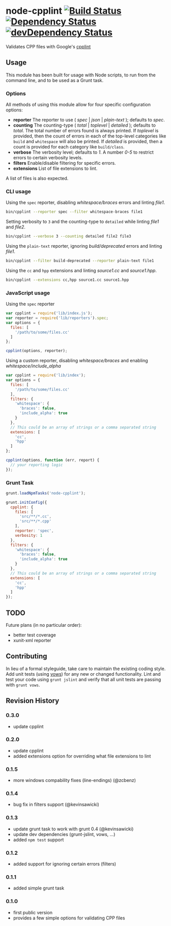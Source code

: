 # node-cpplint [![Build Status](https://secure.travis-ci.org/stephenmathieson/node-cpplint.svg?branch=master)](http://travis-ci.org/stephenmathieson/node-cpplint) [![Dependency Status](https://david-dm.org/stephenmathieson/node-cpplint.svg)](https://david-dm.org/stephenmathieson/node-cpplint) [![devDependency Status](https://david-dm.org/stephenmathieson/node-cpplint/dev-status.svg)](https://david-dm.org/stephenmathieson/node-cpplint#info=devDependencies)

Validates CPP files with Google's [cpplint](http://google-styleguide.googlecode.com/svn/trunk/cpplint/cpplint.py)

## Usage

This module has been built for usage with Node scripts, to run from the command
line, and to be used as a Grunt task.

### Options

All methods of using this module allow for four specific configuration options:

- **reporter** The reporter to use ( *spec* | *json* | *plain-text* ); defaults
to *spec*.
- **counting** The counting-type ( *total* | *toplevel* | *detailed* ); defaults
to *total*.  The total number of errors found is always printed. If *toplevel*
is provided, then the count of errors in each of the top-level categories like
`build` and `whitespace` will also be printed. If *detailed* is provided, then
a count is provided for each category like `build/class`.
- **verbose** The verbosity level; defaults to *1*.  A number *0-5* to restrict
errors to certain verbosity levels.
- **filters** Enable/disable filtering for specific errors.
- **extensions** List of file extensions to lint.


A list of files is also expected.


### CLI usage

Using the `spec` reporter, disabling *whitespace/braces* errors and linting *file1*.

```bash
bin/cpplint --reporter spec --filter whitespace-braces file1
```

Setting verbosity to `3` and the counting-type to `detailed` while linting *file1* and *file2*.

```bash
bin/cpplint --verbose 3 --counting detailed file2 file3
```

Using the `plain-text` reporter, ignoring *build/deprecated* errors and linting *file1*.

```bash
bin/cpplint --filter build-deprecated --reporter plain-text file1
```

Using the `cc` and `hpp` extensions and linting *source1.cc* and *source1.hpp*.

```bash
bin/cpplint --extensions cc,hpp source1.cc source1.hpp
```

### JavaScript usage

Using the `spec` reporter

```javascript
var cpplint = require('lib/index.js');
var reporter = require('lib/reporters').spec;
var options = {
  files: [
    '/path/to/some/files.cc'
  ]
};

cpplint(options, reporter);
```

Using a custom reporter, disabling *whitespace/braces* and enabling *whitespace/include_alpha*

```javascript
var cpplint = require('lib/index');
var options = {
  files: [
    '/path/to/some/files.cc'
  ],
  filters: {
    'whitespace': {
      'braces': false,
      'include_alpha': true
    }
  },
  // This could be an array of strings or a comma separated string
  extensions: [
    'cc',
    'hpp'
  ]
};

cpplint(options, function (err, report) {
  // your reporting logic
});
```

### Grunt Task

```javascript
grunt.loadNpmTasks('node-cpplint');

grunt.initConfig({
  cpplint: {
    files: [
      'src/**/*.cc',
      'src/**/*.cpp'
    ],
    reporter: 'spec',
    verbosity: 1
  },
  filters: {
    'whitespace': {
      'braces': false,
      'include_alpha': true
    }
  },
  // This could be an array of strings or a comma separated string
  extensions: [
    'cc',
    'hpp'
  ]
});
```

## TODO

Future plans (in no particular order):
- better test coverage
- xunit-xml reporter


## Contributing

In lieu of a formal styleguide, take care to maintain the existing coding
style.  Add unit tests (using [vows](https://github.com/cloudhead/vows)) for
any new or changed functionality.  Lint and test your code using `grunt jslint`
and verify that all unit tests are passing with `grunt vows`.

## Revision History

### 0.3.0

- update cpplint

### 0.2.0

- update cpplint
- added extensions option for overriding what file extensions to lint

### 0.1.5

- more windows compability fixes (line-endings) (@zcbenz)

### 0.1.4

- bug fix in filters support (@kevinsawicki)

### 0.1.3

- update grunt task to work with grunt 0.4 (@kevinsawicki)
- update dev dependencies (grunt-jslint, vows, ...)
- added `npm test` support

### 0.1.2
- added support for ignoring certain errors (filters)

### 0.1.1
- added simple grunt task


### 0.1.0

- first public version
- provides a few simple options for validating CPP files
